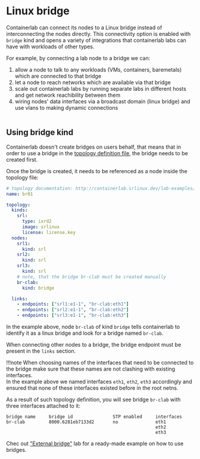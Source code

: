 <script type="text/javascript" src="https://cdn.jsdelivr.net/gh/hellt/drawio-js@main/embed2.js" async></script>
# Linux bridge
Containerlab can connect its nodes to a Linux bridge instead of interconnecting the nodes directly. This connectivity option is enabled with `bridge` kind and opens a variety of integrations that containerlab labs can have with workloads of other types.

For example, by connecting a lab node to a bridge we can:

1. allow a node to talk to any workloads (VMs, containers, baremetals) which are connected to that bridge
2. let a node to reach networks which are available via that bridge
3. scale out containerlab labs by running separate labs in different hosts and get network reachibility between them
4. wiring nodes' data interfaces via a broadcast domain (linux bridge) and use vlans to making dynamic connections


<div class="mxgraph" style="max-width:100%;border:1px solid transparent;margin:0 auto; display:block;" data-mxgraph="{&quot;page&quot;:8,&quot;zoom&quot;:1.5,&quot;highlight&quot;:&quot;#0000ff&quot;,&quot;nav&quot;:true,&quot;check-visible-state&quot;:true,&quot;resize&quot;:true,&quot;url&quot;:&quot;https://raw.githubusercontent.com/srl-wim/container-lab/diagrams/containerlab.drawio&quot;}"></div>

## Using bridge kind
Containerlab doesn't create bridges on users behalf, that means that in order to use a bridge in the [topology definition file](../topo-def-file.md), the bridge needs to be created first.

Once the bridge is created, it needs to be referenced as a node inside the topology file:

```yaml
# topology documentation: http://containerlab.srlinux.dev/lab-examples/ext-bridge/
name: br01

topology:
  kinds:
    srl:
      type: ixrd2
      image: srlinux
      license: license.key
  nodes:
    srl1:
      kind: srl
    srl2:
      kind: srl
    srl3:
      kind: srl
    # note, that the bridge br-clab must be created manually
    br-clab:
      kind: bridge

  links:
    - endpoints: ["srl1:e1-1", "br-clab:eth1"]
    - endpoints: ["srl2:e1-1", "br-clab:eth2"]
    - endpoints: ["srl3:e1-1", "br-clab:eth3"]
```

In the example above, node `br-clab` of kind `bridge` tells containerlab to identify it as a linux bridge and look for a bridge named `br-clab`.

When connecting other nodes to a bridge, the bridge endpoint must be present in the `links` section.

!!!note
    When choosing names of the interfaces that need to be connected to the bridge make sure that these names are not clashing with existing interfaces.  
    In the example above we named interfaces `eth1`, `eth2`, `eth3` accordingly and ensured that none of these interfaces existed before in the root netns.  

As a result of such topology definition, you will see bridge `br-clab` with three interfaces attached to it:

```
bridge name     bridge id               STP enabled     interfaces
br-clab         8000.6281eb7133d2       no              eth1
                                                        eth2
                                                        eth3
```

Chec out ["External bridge"](../../lab-examples/ext-bridge.md) lab for a ready-made example on how to use bridges.